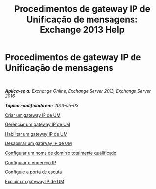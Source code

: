 ﻿---
title: 'Procedimentos de gateway IP de Unificação de mensagens: Exchange 2013 Help'
TOCTitle: Procedimentos de gateway IP de Unificação de mensagens
ms:assetid: 298e51f5-9e42-4395-b9ea-6f16c28a8422
ms:mtpsurl: https://technet.microsoft.com/pt-br/library/JJ822153(v=EXCHG.150)
ms:contentKeyID: 50556173
ms.date: 05/22/2018
mtps_version: v=EXCHG.150
ms.translationtype: MT
---

# Procedimentos de gateway IP de Unificação de mensagens

 

_**Aplica-se a:** Exchange Online, Exchange Server 2013, Exchange Server 2016_

_**Tópico modificado em:** 2013-05-03_

[Criar um gateway IP de UM](create-a-um-ip-gateway-exchange-2013-help.md)

[Gerenciar um gateway IP de UM](manage-a-um-ip-gateway-exchange-2013-help.md)

[Habilitar um gateway IP de UM](enable-a-um-ip-gateway-exchange-2013-help.md)

[Desabilitar um gateway IP de UM](disable-a-um-ip-gateway-exchange-2013-help.md)

[Configurar um nome de domínio totalmente qualificado](configure-a-fully-qualified-domain-name-exchange-2013-help.md)

[Configurar o endereço IP](configure-the-ip-address-exchange-2013-help.md)

[Configure a porta de escuta](configure-the-listening-port-exchange-2013-help.md)

[Excluir um gateway IP de UM](delete-a-um-ip-gateway-exchange-2013-help.md)

